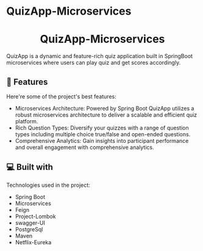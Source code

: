 # QuizApp-Microservices
<h1 align="center" id="title">QuizApp-Microservices</h1>


<p id="description">QuizApp is a dynamic and feature-rich quiz application built in SpringBoot microservices where users can play quiz and get scores accordingly.</p>

  
  
<h2>🧐 Features</h2>

Here're some of the project's best features:

*   Microservices Architecture: Powered by Spring Boot QuizApp utilizes a robust microservices architecture to deliver a scalable and efficient quiz platform.
*   Rich Question Types: Diversify your quizzes with a range of question types including multiple choice true/false and open-ended questions.
*   Comprehensive Analytics: Gain insights into participant performance and overall engagement with comprehensive analytics.

  
  
<h2>💻 Built with</h2>

Technologies used in the project:

*   Spring Boot
*   Microservices
*   Feign
*   Project-Lombok
*   swagger-UI
*   PostgreSql
*   Maven
*   Netflix-Eureka

